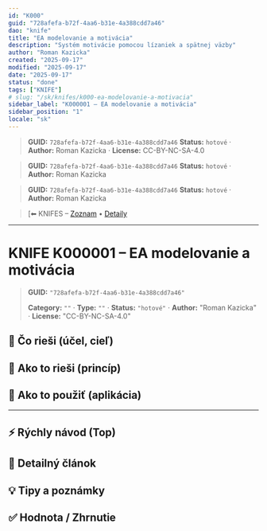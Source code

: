 ```yaml
---
id: "K000"
guid: "728afefa-b72f-4aa6-b31e-4a388cdd7a46"
dao: "knife"
title: "EA modelovanie a motivácia"
description: "Systém motivácie pomocou lízaniek a spätnej väzby"
author: "Roman Kazicka"
created: "2025-09-17"
modified: "2025-09-17"
date: "2025-09-17"
status: "done"
tags: ["KNIFE"]
# slug: "/sk/knifes/k000-ea-modelovanie-a-motivacia"
sidebar_label: "K000001 – EA modelovanie a motivácia"
sidebar_position: "1"
locale: "sk"
---
```

<!-- body:start -->

<!-- fm-visible: start -->
> **GUID:** `728afefa-b72f-4aa6-b31e-4a388cdd7a46`
> **Status:** `hotové` · **Author:** Roman Kazicka · **License:** CC-BY-NC-SA-4.0
<!-- fm-visible: end -->
<!-- body:start -->

<!-- fm-visible: start -->
> **GUID:** `728afefa-b72f-4aa6-b31e-4a388cdd7a46`
> **Status:** `hotové` · **Author:** Roman Kazicka
<!-- fm-visible: end -->
<!-- body:start -->

<!-- fm-visible: start -->
> **GUID:** `728afefa-b72f-4aa6-b31e-4a388cdd7a46`
> **Status:** `hotové` · **Author:** Roman Kazicka
<!-- fm-visible: end -->
<!-- body:start -->

<!-- nav:knifes -->
> [⬅ KNIFES – [Zoznam](../KNIFE_Overview_List.md) • [Detaily](../KNIFE_Overview_Details.md)
---
# KNIFE K000001 – EA modelovanie a motivácia
<!-- fm-visible: start -->

> **GUID:** `"728afefa-b72f-4aa6-b31e-4a388cdd7a46"`
>   
> **Category:** `""` · **Type:** `""` · **Status:** `"hotové"` · **Author:** "Roman Kazicka" · **License:** "CC-BY-NC-SA-4.0"
<!-- fm-visible: end -->


## 🎯 Čo rieši (účel, cieľ)

## 🧩 Ako to rieši (princíp)

## 🧪 Ako to použiť (aplikácia)

---

## ⚡ Rýchly návod (Top)

## 📜 Detailný článok

## 💡 Tipy a poznámky

## ✅ Hodnota / Zhrnutie
